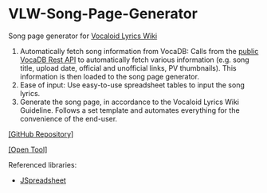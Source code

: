 # VLW-Song-Page-Generator
Song page generator for <a href="https://vocaloidlyrics.fandom.com/" target="_blank" rel="noopener noreferrer">Vocaloid Lyrics Wiki</a>

1. Automatically fetch song information from VocaDB:
    Calls from the <a href="https://vocadb.net/swagger/index.html" target="_blank" rel="noopener noreferrer">public VocaDB Rest API</a> to automatically fetch various information (e.g. song title, upload date, official and unofficial links, PV thumbnails). This information is then loaded to the song page generator.
2. Ease of input:
    Use easy-to-use spreadsheet tables to input the song lyrics.
3. Generate the song page, in accordance to the Vocaloid Lyrics Wiki Guideline.
    Follows a set template and automates everything for the convenience of the end-user.

<a href="https://github.com/ccxtwf/VLW-Song-Page-Generator" target="_blank" rel="noopener noreferrer">[GitHub Repository]</a>

<a href="https://ccxtwf.github.io/VLW-Song-Page-Generator/main.html" target="_blank" rel="noopener noreferrer">[Open Tool]</a>

Referenced libraries:
 - <a href="https://github.com/jspreadsheet/ce">JSpreadsheet</a>
